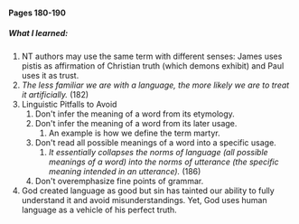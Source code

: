 #### Pages 180-190
##### What I learned:
1. NT authors may use the same term with different senses: James uses pistis as affirmation of Christian truth (which demons exhibit) and Paul uses it as trust.
1. *The less familiar we are with a language, the more likely we are to treat it artificially.* (182)
1. Linguistic Pitfalls to Avoid
	1. Don't infer the meaning of a word from its etymology.
	2. Don't infer the meaning of a word from its later usage.
		1. An example is how we define the term martyr.
	3. Don't read all possible meanings of a word into a specific usage.
		1. *It essentially collapses the norms of language (all possible meanings of a word) into the norms of utterance (the specific meaning intended in an utterance).* (186)
	4. Don't overemphasize fine points of grammar.
2. God created language as good but sin has tainted our ability to fully understand it and avoid misunderstandings. Yet, God uses human language as a vehicle of his perfect truth.



